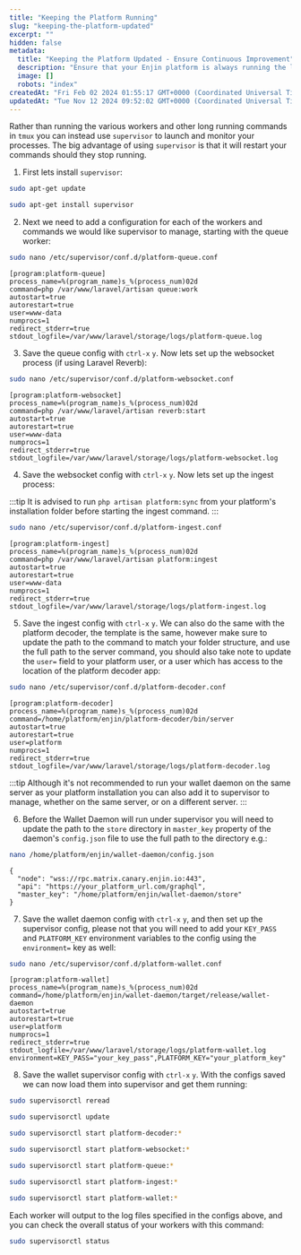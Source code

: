 ```yaml
---
title: "Keeping the Platform Running"
slug: "keeping-the-platform-updated"
excerpt: ""
hidden: false
metadata: 
  title: "Keeping the Platform Updated - Ensure Continuous Improvement"
  description: "Ensure that your Enjin platform is always running the latest version with this guide to keeping the platform updated."
  image: []
  robots: "index"
createdAt: "Fri Feb 02 2024 01:55:17 GMT+0000 (Coordinated Universal Time)"
updatedAt: "Tue Nov 12 2024 09:52:02 GMT+0000 (Coordinated Universal Time)"
---
```

Rather than running the various workers and other long running commands in `tmux` you can instead use `supervisor` to launch and monitor your processes.  The big advantage of using `supervisor` is that it will restart your commands should they stop running.

1. First lets install `supervisor`:

```bash
sudo apt-get update

sudo apt-get install supervisor
```

2. Next we need to add a configuration for each of the workers and commands we would like supervisor to manage, starting with the queue worker:

```bash
sudo nano /etc/supervisor/conf.d/platform-queue.conf
```

```text
[program:platform-queue]
process_name=%(program_name)s_%(process_num)02d
command=php /var/www/laravel/artisan queue:work
autostart=true
autorestart=true
user=www-data
numprocs=1
redirect_stderr=true
stdout_logfile=/var/www/laravel/storage/logs/platform-queue.log
```

3. Save the queue config with `ctrl-x` `y`. Now lets set up the websocket process (if using Laravel Reverb):

```bash
sudo nano /etc/supervisor/conf.d/platform-websocket.conf
```

```text
[program:platform-websocket]
process_name=%(program_name)s_%(process_num)02d
command=php /var/www/laravel/artisan reverb:start
autostart=true
autorestart=true
user=www-data
numprocs=1
redirect_stderr=true
stdout_logfile=/var/www/laravel/storage/logs/platform-websocket.log
```

4. Save the websocket config with `ctrl-x` `y`. Now lets set up the ingest process:

:::tip
It is advised to run `php artisan platform:sync` from your platform's installation folder before starting the ingest command.
:::

```bash
sudo nano /etc/supervisor/conf.d/platform-ingest.conf
```

```text
[program:platform-ingest]
process_name=%(program_name)s_%(process_num)02d
command=php /var/www/laravel/artisan platform:ingest
autostart=true
autorestart=true
user=www-data
numprocs=1
redirect_stderr=true
stdout_logfile=/var/www/laravel/storage/logs/platform-ingest.log
```

5. Save the ingest config with `ctrl-x` `y`.  We can also do the same with the platform decoder, the template is the same, however make sure to update the path to the command to match your folder structure, and use the full path to the server command, you should also take note to update the `user=` field to your platform user, or a user which has access to the location of the platform decoder app:

```bash
sudo nano /etc/supervisor/conf.d/platform-decoder.conf
```

```text
[program:platform-decoder]
process_name=%(program_name)s_%(process_num)02d
command=/home/platform/enjin/platform-decoder/bin/server
autostart=true
autorestart=true
user=platform
numprocs=1
redirect_stderr=true
stdout_logfile=/var/www/laravel/storage/logs/platform-decoder.log
```

:::tip
Although it's not recommended to run your wallet daemon on the same server as your platform installation you can also add it to supervisor to manage, whether on the same server, or on a different server.
:::

6. Before the Wallet Daemon will run under supervisor you will need to update the path to the `store` directory in `master_key` property of the daemon's `config.json` file to use the full path to the directory e.g.:

```bash
nano /home/platform/enjin/wallet-daemon/config.json
```

```text
{
  "node": "wss://rpc.matrix.canary.enjin.io:443",
  "api": "https://your_platform_url.com/graphql",
  "master_key": "/home/platform/enjin/wallet-daemon/store"
}
```

7. Save the wallet daemon config with `ctrl-x` `y`, and then set up the supervisor config, please not that you will need to add your `KEY_PASS` and `PLATFORM_KEY` environment variables to the config using the `environment=` key as well:

```bash
sudo nano /etc/supervisor/conf.d/platform-wallet.conf
```

```text
[program:platform-wallet]
process_name=%(program_name)s_%(process_num)02d
command=/home/platform/enjin/wallet-daemon/target/release/wallet-daemon
autostart=true
autorestart=true
user=platform
numprocs=1
redirect_stderr=true
stdout_logfile=/var/www/laravel/storage/logs/platform-wallet.log
environment=KEY_PASS="your_key_pass",PLATFORM_KEY="your_platform_key"
```

8. Save the wallet supervisor config with `ctrl-x` `y`.  With the configs saved we can now load them into supervisor and get them running:

```bash
sudo supervisorctl reread

sudo supervisorctl update

sudo supervisorctl start platform-decoder:*

sudo supervisorctl start platform-websocket:*

sudo supervisorctl start platform-queue:*

sudo supervisorctl start platform-ingest:*

sudo supervisorctl start platform-wallet:*
```

Each worker will output to the log files specified in the configs above, and you can check the overall status of your workers with this command:

```bash
sudo supervisorctl status
```
